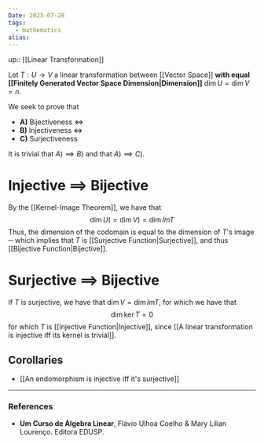 ```yaml
---
Date: 2023-07-28
tags:
  - mathematics
alias: 
---
```

up:: [[Linear Transformation]]

Let $T: U \to V$ a linear transformation between [[Vector Space]] **with equal [[Finitely Generated Vector Space Dimension|Dimension]]** $\dim U = \dim V = n$.

We seek to prove that 
- **A)** Bijectiveness $\iff$ 
- **B)** Injectiveness $\iff$ 
- **C)** Surjectiveness

It is trivial that $A) \implies B)$ and that $A) \implies C)$.

# Injective $\implies$ Bijective
By the [[Kernel-Image Theorem]], we have that 
$$
\dim U (= \dim V) = \dim Im T
$$
Thus, the dimension of the codomain is equal to the dimension of $T$'s image ─ which implies that $T$ is [[Surjective Function|Surjective]], and thus [[Bijective Function|Bijective]].

# Surjective $\implies$ Bijective
If $T$ is surjective, we have that $\dim V = \dim Im T$, for which we have that
$$
\dim \ker T = 0
$$
for which $T$ is [[Injective Function|Injective]], since [[A linear transformation is injective iff its kernel is trivial]].

## Corollaries
- [[An endomorphism is injective iff it's surjective]]

---
### References
- **Um Curso de Álgebra Linear**, Flávio Ulhoa Coelho & Mary Lilian Lourenço. Editora EDUSP.